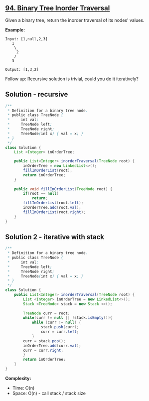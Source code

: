 ## [94. Binary Tree Inorder Traversal](https://leetcode.com/problems/binary-tree-inorder-traversal/)

Given a binary tree, return the inorder traversal of its nodes' values.

**Example:**
```
Input: [1,null,2,3]
   1
    \
     2
    /
   3

Output: [1,3,2]
```
Follow up: Recursive solution is trivial, could you do it iteratively?

## Solution - recursive

```java
/**
 * Definition for a binary tree node.
 * public class TreeNode {
 *     int val;
 *     TreeNode left;
 *     TreeNode right;
 *     TreeNode(int x) { val = x; }
 * }
 */
class Solution {
    List <Integer> inOrderTree;

    public List<Integer> inorderTraversal(TreeNode root) {
        inOrderTree = new LinkedList<>();
        fillInOrderList(root);
        return inOrderTree;
    }
    
    public void fillInOrderList(TreeNode root) {
        if(root == null) 
            return;
        fillInOrderList(root.left);
        inOrderTree.add(root.val);
        fillInOrderList(root.right);
    }
}
```

## Solution 2 - iterative with stack

```java
/**
 * Definition for a binary tree node.
 * public class TreeNode {
 *     int val;
 *     TreeNode left;
 *     TreeNode right;
 *     TreeNode(int x) { val = x; }
 * }
 */
class Solution {
    public List<Integer> inorderTraversal(TreeNode root) {
        List <Integer> inOrderTree = new LinkedList<>();
        Stack <TreeNode> stack = new Stack <>();
        
        TreeNode curr = root;
        while(curr != null || !stack.isEmpty()){
            while (curr != null) {
                stack.push(curr);
                curr = curr.left;
            }
        curr = stack.pop();
        inOrderTree.add(curr.val);
        curr = curr.right;
        }
        return inOrderTree;
    }
}
```

**Complexity:**
* Time: O(n)
* Space: O(n) - call stack / stack size